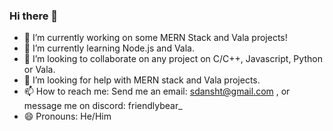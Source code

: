 ### Hi there 👋

- 🔭 I’m currently working on some MERN Stack  and Vala projects!
- 🌱 I’m currently learning Node.js and Vala.
- 👯 I’m looking to collaborate on any project on C/C++, Javascript, Python or Vala.
- 🤔 I’m looking for help with MERN stack and Vala projects.
- 📫 How to reach me: Send me an email: sdansht@gmail.com , or message me on discord: friendlybear_
- 😄 Pronouns: He/Him

